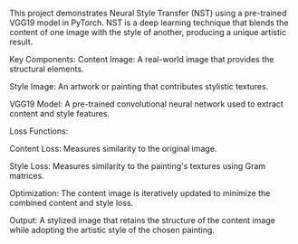 This project demonstrates Neural Style Transfer (NST) using a pre-trained VGG19 model in PyTorch. NST is a deep learning technique that blends the content of one image with the style of another, producing a unique artistic result.

Key Components:
Content Image: A real-world image that provides the structural elements.

Style Image: An artwork or painting that contributes stylistic textures.

VGG19 Model: A pre-trained convolutional neural network used to extract content and style features.

Loss Functions:

Content Loss: Measures similarity to the original image.

Style Loss: Measures similarity to the painting's textures using Gram matrices.

Optimization: The content image is iteratively updated to minimize the combined content and style loss.

 Output:
A stylized image that retains the structure of the content image while adopting the artistic style of the chosen painting.
